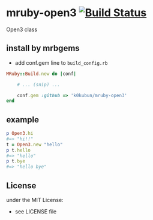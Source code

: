 # mruby-open3   [![Build Status](https://travis-ci.org/k0kubun/mruby-open3.svg?branch=master)](https://travis-ci.org/k0kubun/mruby-open3)
Open3 class
## install by mrbgems
- add conf.gem line to `build_config.rb`

```ruby
MRuby::Build.new do |conf|

    # ... (snip) ...

    conf.gem :github => 'k0kubun/mruby-open3'
end
```
## example
```ruby
p Open3.hi
#=> "hi!!"
t = Open3.new "hello"
p t.hello
#=> "hello"
p t.bye
#=> "hello bye"
```

## License
under the MIT License:
- see LICENSE file
